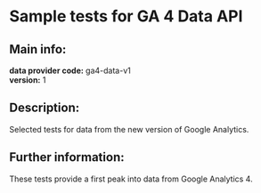 # Sample tests for GA 4 Data API  
## Main info:  
**data provider code:** ga4-data-v1  
**version:** 1  
## Description:  
Selected tests for data from the new version of Google Analytics.  
## Further information:  
These tests provide a first peak into data from Google Analytics 4.
